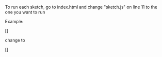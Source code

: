 To run each sketch, go to index.html and change 
"sketch.js" on line 11 to the one you want to run

Example:
  
  [<script src="sketch.js" type="text/javascript"></script>]

change to
  
  [<script src="00_mouseX-mouseY.js" type="text/javascript"></script>]
